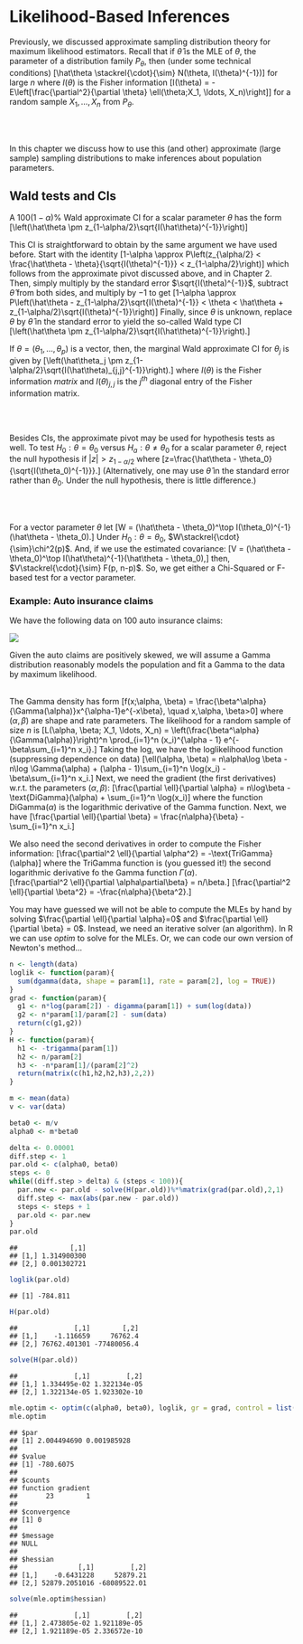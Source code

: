 # Likelihood-Based Inferences

Previously, we discussed approximate sampling distribution theory for maximum likelihood estimators.  Recall that if $\hat\theta$ is the MLE of $\theta$, the parameter of a distribution family $P_\theta$, then (under some technical conditions)
\[\hat\theta \stackrel{\cdot}{\sim} N(\theta, I(\theta)^{-1})\]
for large $n$ where $I(\theta)$ is the Fisher information
\[I(\theta) = -E\left[\frac{\partial^2}{\partial \theta} \ell(\theta;X_1, \ldots, X_n)\right]\]
for a random sample $X_1,\ldots, X_n$ from $P_\theta$.

<br><br>

In this chapter we discuss how to use this (and other) approximate (large sample) sampling distributions to make inferences about population parameters.

## Wald tests and CIs

A $100(1-\alpha)\%$ Wald approximate CI for a scalar parameter $\theta$ has the form
\[\left(\hat\theta \pm z_{1-\alpha/2}\sqrt{I(\hat\theta)^{-1}}\right)\]

This CI is straightforward to obtain by the same argument we have used before.  Start with the identity
\[1-\alpha \approx P\left(z_{\alpha/2} < \frac{\hat\theta - \theta}{\sqrt{I(\theta)^{-1}}} < z_{1-\alpha/2}\right)\]
which follows from the approximate pivot discussed above, and in Chapter 2.  Then, simply multiply by the standard error $\sqrt{I(\theta)^{-1}}$, subtract $\hat\theta$ from both sides, and multiply by $-1$ to get
\[1-\alpha \approx P\left(\hat\theta - z_{1-\alpha/2}\sqrt{I(\theta)^{-1}} < \theta < \hat\theta + z_{1-\alpha/2}\sqrt{I(\theta)^{-1}}\right)\]
Finally, since $\theta$ is unknown, replace $\theta$ by $\hat\theta$ in the standard error to yield the so-called Wald type CI
\[\left(\hat\theta \pm z_{1-\alpha/2}\sqrt{I(\hat\theta)^{-1}}\right).\]

If $\theta = (\theta_1, \ldots, \theta_p)$ is a vector, then, the marginal Wald approximate CI for $\theta_j$ is given by
\[\left(\hat\theta_j \pm z_{1-\alpha/2}\sqrt{I(\hat\theta)_{j,j}^{-1}}\right).\]
where $I(\theta)$ is the Fisher information *matrix* and $I(\theta)_{j,j}$ is the $j^{th}$ diagonal entry of the Fisher information matrix.

<br><br>

Besides CIs, the approximate pivot may be used for hypothesis tests as well.  To test $H_0:\theta = \theta_0$ versus $H_a: \theta\ne \theta_0$ for a scalar parameter $\theta$, reject the null hypothesis if $|z| > z_{1-\alpha/2}$ where
\[z=\frac{\hat\theta - \theta_0}{\sqrt{I(\theta_0)^{-1}}}.\]
(Alternatively, one may use $\hat\theta$ in the standard error rather than $\theta_0$.  Under the null hypothesis, there is little difference.)

<br><br>

For a vector parameter $\theta$ let
\[W = (\hat\theta - \theta_0)^\top I(\theta_0)^{-1}(\hat\theta - \theta_0).\]
Under $H_0:\theta = \theta_0$, $W\stackrel{\cdot}{\sim}\chi^2(p)$.  And, if we use the estimated covariance:
\[V = (\hat\theta - \theta_0)^\top I(\hat\theta)^{-1}(\hat\theta - \theta_0),\]
then, $V\stackrel{\cdot}{\sim} F(p, n-p)$.  So, we get either a Chi-Squared or F-based test for a vector parameter.


### Example: Auto insurance claims



We have the following data on 100 auto insurance claims:

![](17-LikelihoodInference_files/figure-epub3/unnamed-chunk-2-1.png)<!-- -->

Given the auto claims are positively skewed, we will assume a Gamma distribution reasonably models the population and fit a Gamma to the data by maximum likelihood.<br><br>


The Gamma density has form
\[f(x;\alpha, \beta) = \frac{\beta^\alpha}{\Gamma(\alpha)}x^{\alpha-1}e^{-x\beta}, \quad x,\alpha, \beta>0\]
where $(\alpha, \beta)$ are shape and rate parameters.  The likelihood for a random sample of size $n$ is
\[L(\alpha, \beta; X_1, \ldots, X_n) = \left(\frac{\beta^\alpha}{\Gamma(\alpha)}\right)^n \prod_{i=1}^n (x_i)^{\alpha - 1} e^{-\beta\sum_{i=1}^n x_i}.\]
Taking the log, we have the loglikelihood function (suppressing dependence on data)
\[\ell(\alpha, \beta) = n\alpha\log \beta - n\log \Gamma(\alpha) + (\alpha - 1)\sum_{i=1}^n \log(x_i) - \beta\sum_{i=1}^n x_i.\]
Next, we need the gradient (the first derivatives) w.r.t. the parameters $(\alpha,\beta)$:
\[\frac{\partial \ell}{\partial \alpha} = n\log\beta - \text{DiGamma}(\alpha) + \sum_{i=1}^n \log(x_i)\]
where the function DiGamma$(\alpha)$ is the logarithmic derivative of the Gamma function.  Next, we have
\[\frac{\partial \ell}{\partial \beta} = \frac{n\alpha}{\beta} - \sum_{i=1}^n x_i.\]

We also need the second derivatives in order to compute the Fisher information:
\[\frac{\partial^2 \ell}{\partial \alpha^2} = -\text{TriGamma}(\alpha)\]
where the TriGamma function is (you guessed it!) the second logarithmic derivative fo the Gamma function $\Gamma(\alpha)$.  
\[\frac{\partial^2 \ell}{\partial \alpha\partial\beta} = n/\beta.\]
\[\frac{\partial^2 \ell}{\partial \beta^2} = -\frac{n\alpha}{\beta^2}.\]
<br>

You may have guessed we will not be able to compute the MLEs by hand by solving $\frac{\partial \ell}{\partial \alpha}=0$ and $\frac{\partial \ell}{\partial \beta} = 0$.  Instead, we need an iterative solver (an algorithm).  In R we can use *optim* to solve for the MLEs.  Or, we can code our own version of Newton's method...



```r
n <- length(data)
loglik <- function(param){
  sum(dgamma(data, shape = param[1], rate = param[2], log = TRUE))
}
grad <- function(param){
  g1 <- n*log(param[2]) - digamma(param[1]) + sum(log(data))
  g2 <- n*param[1]/param[2] - sum(data)
  return(c(g1,g2))
}
H <- function(param){
  h1 <- -trigamma(param[1])
  h2 <- n/param[2]
  h3 <- -n*param[1]/(param[2]^2)
  return(matrix(c(h1,h2,h2,h3),2,2))
}

m <- mean(data)
v <- var(data)

beta0 <- m/v
alpha0 <- m*beta0

delta <- 0.00001
diff.step <- 1
par.old <- c(alpha0, beta0)
steps <- 0
while((diff.step > delta) & (steps < 100)){
  par.new <- par.old - solve(H(par.old))%*%matrix(grad(par.old),2,1) 
  diff.step <- max(abs(par.new - par.old))
  steps <- steps + 1
  par.old <- par.new
}
par.old
```

```
##             [,1]
## [1,] 1.314900300
## [2,] 0.001302721
```

```r
loglik(par.old)
```

```
## [1] -784.811
```

```r
H(par.old)
```

```
##              [,1]        [,2]
## [1,]    -1.116659     76762.4
## [2,] 76762.401301 -77480056.4
```

```r
solve(H(par.old))
```

```
##              [,1]         [,2]
## [1,] 1.334495e-02 1.322134e-05
## [2,] 1.322134e-05 1.923302e-10
```

```r
mle.optim <- optim(c(alpha0, beta0), loglik, gr = grad, control = list(fnscale = -1), method = 'BFGS', hessian = TRUE)
mle.optim
```

```
## $par
## [1] 2.004494690 0.001985928
## 
## $value
## [1] -780.6075
## 
## $counts
## function gradient 
##       23        1 
## 
## $convergence
## [1] 0
## 
## $message
## NULL
## 
## $hessian
##               [,1]         [,2]
## [1,]    -0.6431228     52879.21
## [2,] 52879.2051016 -68089522.01
```

```r
solve(mle.optim$hessian)
```

```
##              [,1]         [,2]
## [1,] 2.473805e-02 1.921189e-05
## [2,] 1.921189e-05 2.336572e-10
```





























